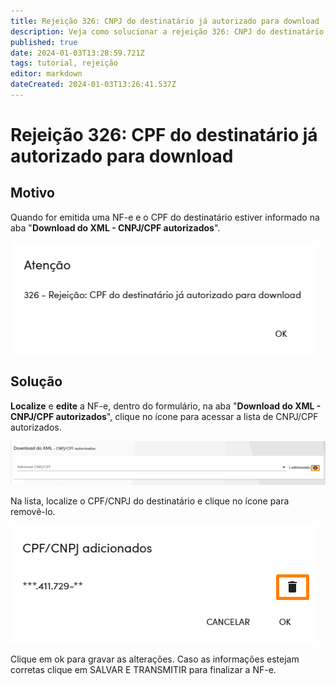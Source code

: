 ```yaml
---
title: Rejeição 326: CNPJ do destinatário já autorizado para download
description: Veja como solucionar a rejeição 326: CNPJ do destinatário já autorizado para download
published: true
date: 2024-01-03T13:28:59.721Z
tags: tutorial, rejeição
editor: markdown
dateCreated: 2024-01-03T13:26:41.537Z
---
```


# Rejeição 326: CPF do destinatário já autorizado para download

## Motivo
Quando for emitida uma NF-e e o CPF do destinatário estiver informado na aba "**Download do XML - CNPJ/CPF autorizados**".

![Mensagem da rejeição](/tutoriais/rejeicoes/326/msg_rej_326.png)

## Solução

**Localize** e **edite** a NF-e, dentro do formulário, na aba "**Download do XML - CNPJ/CPF autorizados**", clique no ícone <span class="mdi mdi-eye"></span> para acessar a lista de CNPJ/CPF autorizados.

![Localizar o CPF/CNPJ autorizado](/tutoriais/rejeicoes/326/sol_1_rej_326.png)

Na lista, localize o CPF/CNPJ do destinatário e clique no ícone <span class="mdi mdi-trash-can"></span> para removê-lo.

![Removendo o CNPJ](/tutoriais/rejeicoes/326/sol_2_rej_326.png)

Clique em <span class="mat-button">ok</span> para gravar as alterações.
Caso as informações estejam corretas clique em <span class="mat-button">SALVAR E TRANSMITIR</span> para finalizar a NF-e.
